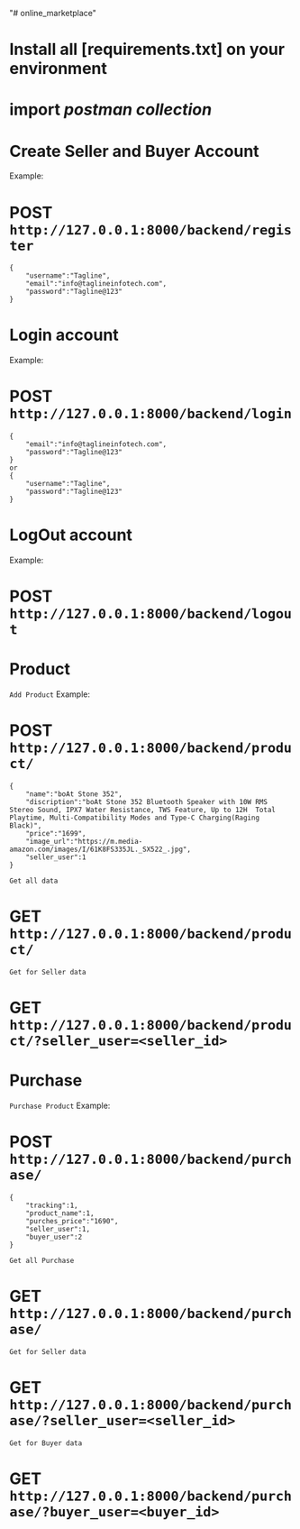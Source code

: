 "# online_marketplace" 

# Install all [requirements.txt] on your environment

# import _postman collection_

# Create Seller and Buyer Account
 Example:
  # POST `http://127.0.0.1:8000/backend/register`
    {
        "username":"Tagline",
        "email":"info@taglineinfotech.com",
        "password":"Tagline@123"
    }

# Login account
 Example:
  # POST `http://127.0.0.1:8000/backend/login`
    {
        "email":"info@taglineinfotech.com",
        "password":"Tagline@123"
    }
    or
    {
        "username":"Tagline",
        "password":"Tagline@123"
    }

# LogOut account
 Example:
  # POST `http://127.0.0.1:8000/backend/logout`

# Product
 `Add Product`
  Example:
  # POST `http://127.0.0.1:8000/backend/product/`
    {
        "name":"boAt Stone 352",
        "discription":"boAt Stone 352 Bluetooth Speaker with 10W RMS Stereo Sound, IPX7 Water Resistance, TWS Feature, Up to 12H  Total Playtime, Multi-Compatibility Modes and Type-C Charging(Raging Black)",
        "price":"1699",
        "image_url":"https://m.media-amazon.com/images/I/61K8FS335JL._SX522_.jpg",
        "seller_user":1
    }

 `Get all data`
   # GET `http://127.0.0.1:8000/backend/product/`  
 `Get for Seller data`
   # GET `http://127.0.0.1:8000/backend/product/?seller_user=<seller_id>`  

# Purchase
  `Purchase Product`
  Example:
  # POST `http://127.0.0.1:8000/backend/purchase/`
    {
        "tracking":1,
        "product_name":1,
        "purches_price":"1690",
        "seller_user":1,
        "buyer_user":2
    }

 `Get all Purchase`
   # GET `http://127.0.0.1:8000/backend/purchase/`  

 `Get for Seller data`
   # GET `http://127.0.0.1:8000/backend/purchase/?seller_user=<seller_id>` 

 `Get for Buyer data`
   # GET `http://127.0.0.1:8000/backend/purchase/?buyer_user=<buyer_id>`    
